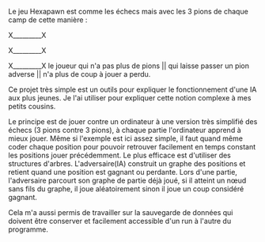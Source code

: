 Le jeu Hexapawn est comme les échecs mais avec les 3 pions de chaque camp de cette manière :

X_________X

X_________X

X_________X
le joueur qui n'a pas plus de pions || qui laisse passer un pion adverse || n'a plus de coup à jouer a perdu.

Ce projet très simple est un outils pour expliquer le fonctionnement d'une IA aux plus jeunes.
Je l'ai utiliser pour expliquer cette notion complexe à mes petits cousins.

Le principe est de jouer contre un ordinateur à une version très simplifié des échecs (3 pions
contre 3 pions), à chaque partie l'ordinateur apprend à mieux jouer.
Même si l'exemple est ici assez simple, il faut quand même coder chaque position pour pouvoir
retrouver facilement en temps constant les positions jouer précédemment. Le plus efficace est 
d'utiliser des structures d'arbres.
L'adversaire(IA) construit un graphe des positions et retient quand une position est gagnant ou 
perdante. Lors d'une partie, l'adversaire parcourt son graphe de partie déjà joué, si il atteint
un nœud sans fils du graphe, il joue aléatoirement sinon il joue un coup considéré gagnant.

Cela m'a aussi permis de travailler sur la sauvegarde de données qui doivent être conserver et
facilement accessible d'un run à l'autre du programme.

